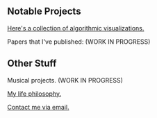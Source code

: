 ## Notable Projects

[Here's a collection of algorithmic visualizations.](https://github.com/deepdaydreams/deepdaydreams.github.io/edit/main/README.md) 

Papers that I've published: (WORK IN PROGRESS)

## Other Stuff

Musical projects. (WORK IN PROGRESS)

[My life philosophy.](https://github.com/deepdaydreams/deepdaydreams.github.io/edit/main/Philosophy.md) 

[Contact me via email.](mailto://nicholaslai749@gmail.com)

